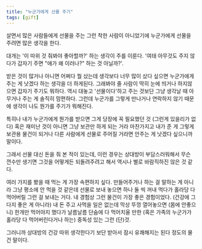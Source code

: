 ```yaml
---
title: "누군가에게 선물 주기"
tags: [gift]
---
```


살면서 많은 사람들에게 선물을 주는 그런 착한 사람이 아니었기에 누군가에게 선물을 주려면 많은 생각을 한다. 

대개는 '이 따위 것 줘봐야 좋아할까?' 하는 생각이 주를 이룬다. '여태 아무것도 주지 않다가 갑자기 주면 "애가 왜 이러나?" 하는 것 아닐까?'.

받은 것이 많거나 아니면 어쩌다 뭘 샀는데 생각보다 너무 많이 샀다 싶으면 누군가에게 주는 게 낫겠다 하는 생각을 더 하게된다. 그래봐야 줄 사람이 딱히 눈에 띄거나 하지않으면 갑자기 주기도 뭐하다. 역시 대놓고 '선물이다'하고 주는 것보단 그냥 생각날 때 아무거나 주는 게 솔직히 맘편하다. 그런데 누군가를 그렇게 만나거나 연락하지 않기 때문에 생각이 나도 뭔가를 주기가 뭐해진다.

특히나 내가 누군가에게 뭔가를 받으면 그게 당장에 꼭 필요했던 것 (그런게 있을리가 없다) 혹은 재미난 것이 아니면 그냥 보관만 하게 되는 거라 마찬가지고 내가 준 게 그렇게 보관용 물건이 되거나 다른 사람에게 선물로 주어질 거라면 안주는 게 낫겠다 싶으니까 말이다.

그래서 선물 대신 돈을 줘 본 적이 있는데, 이런 경우는 상대방이 부담스러워해서 무슨 껀수만 생기면 그것을 어떻게든 되돌려주려고 해서 역시나 별로 바람직하진 않은 것 같다.

여러 가지를 봤을 때 먹는 게 가장 속편하지 싶다. 만들어주거나 하는 걸 말하는 게 아니라 그냥 평소에 안 먹을 것 같은데 선물로 보내 놓으면 하나 둘 씩 꺼내 먹다가 홀라당 다 먹어버릴 그런 걸 보내는 거다. 내 경험상 그런 물건이 가장 좋은 경험이었다. (건강에 그다지 좋은 게 아니라) 내 돈 주고 사먹을 일은 없는데 막상 뚜껑 열어놓으면 (몸에 안좋으니) 한개만 먹어야지 했다가 날름날름 단숨에 다 먹어치울 만한 (혹은 가족의 누군가가 홀라당 다 먹어버린다거나 하는) 중독성 있는 그런 (단)것.

그러니까 상대방의 건강 따위 생각한다기 보단 받아서 잠시 유쾌해지는 된다 정도의 물건 말이다. 